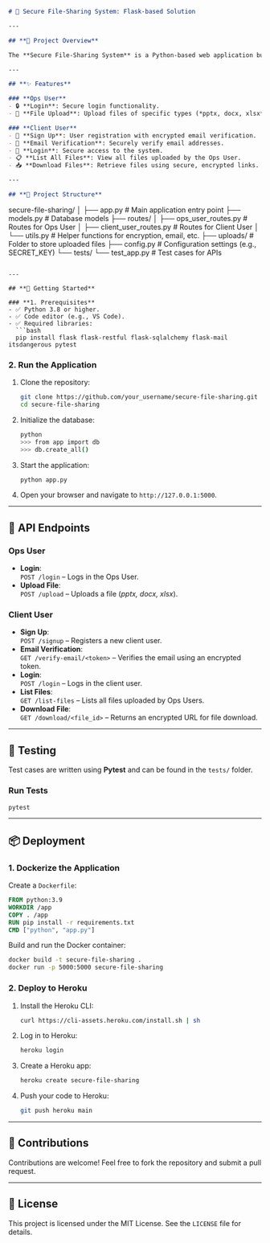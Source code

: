 ```markdown
# 🌟 Secure File-Sharing System: Flask-based Solution

---

## **🎯 Project Overview**

The **Secure File-Sharing System** is a Python-based web application built with the **Flask framework**. This system provides a secure platform for uploading, sharing, and downloading files with features like role-based access, encrypted download links, and email verification.

---

## **✨ Features**

### **Ops User**
- 🔒 **Login**: Secure login functionality.  
- 📂 **File Upload**: Upload files of specific types (*pptx, docx, xlsx*) only.

### **Client User**
- 📝 **Sign Up**: User registration with encrypted email verification.  
- 📧 **Email Verification**: Securely verify email addresses.  
- 🔑 **Login**: Secure access to the system.  
- 📋 **List All Files**: View all files uploaded by the Ops User.  
- 📥 **Download Files**: Retrieve files using secure, encrypted links.

---

## **📂 Project Structure**

```
secure-file-sharing/
│
├── app.py                     # Main application entry point
├── models.py                  # Database models
├── routes/
│   ├── ops_user_routes.py     # Routes for Ops User
│   ├── client_user_routes.py  # Routes for Client User
│   └── utils.py               # Helper functions for encryption, email, etc.
├── uploads/                   # Folder to store uploaded files
├── config.py                  # Configuration settings (e.g., SECRET_KEY)
└── tests/
    └── test_app.py            # Test cases for APIs
```

---

## **🚀 Getting Started**

### **1. Prerequisites**
- ✅ Python 3.8 or higher.
- ✅ Code editor (e.g., VS Code).
- ✅ Required libraries:
  ```bash
  pip install flask flask-restful flask-sqlalchemy flask-mail itsdangerous pytest
  ```

### **2. Run the Application**
1. Clone the repository:
   ```bash
   git clone https://github.com/your_username/secure-file-sharing.git
   cd secure-file-sharing
   ```
2. Initialize the database:
   ```bash
   python
   >>> from app import db
   >>> db.create_all()
   ```
3. Start the application:
   ```bash
   python app.py
   ```
4. Open your browser and navigate to `http://127.0.0.1:5000`.

---

## **🔗 API Endpoints**

### **Ops User**
- **Login**:  
  `POST /login` – Logs in the Ops User.  
- **Upload File**:  
  `POST /upload` – Uploads a file (*pptx, docx, xlsx*).

### **Client User**
- **Sign Up**:  
  `POST /signup` – Registers a new client user.  
- **Email Verification**:  
  `GET /verify-email/<token>` – Verifies the email using an encrypted token.  
- **Login**:  
  `POST /login` – Logs in the client user.  
- **List Files**:  
  `GET /list-files` – Lists all files uploaded by Ops Users.  
- **Download File**:  
  `GET /download/<file_id>` – Returns an encrypted URL for file download.

---

## **🧪 Testing**

Test cases are written using **Pytest** and can be found in the `tests/` folder.

### **Run Tests**
```bash
pytest
```

---

## **📦 Deployment**

### **1. Dockerize the Application**
Create a `Dockerfile`:
```dockerfile
FROM python:3.9
WORKDIR /app
COPY . /app
RUN pip install -r requirements.txt
CMD ["python", "app.py"]
```
Build and run the Docker container:
```bash
docker build -t secure-file-sharing .
docker run -p 5000:5000 secure-file-sharing
```

### **2. Deploy to Heroku**
1. Install the Heroku CLI:
   ```bash
   curl https://cli-assets.heroku.com/install.sh | sh
   ```
2. Log in to Heroku:
   ```bash
   heroku login
   ```
3. Create a Heroku app:
   ```bash
   heroku create secure-file-sharing
   ```
4. Push your code to Heroku:
   ```bash
   git push heroku main
   ```

---

## **🤝 Contributions**

Contributions are welcome! Feel free to fork the repository and submit a pull request.

---

## **📜 License**

This project is licensed under the MIT License. See the `LICENSE` file for details.
```


